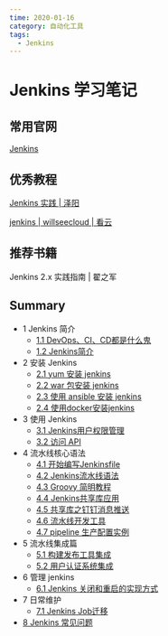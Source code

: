 ```yaml
---
time: 2020-01-16
category: 自动化工具
tags:
  - Jenkins
---
```


# Jenkins 学习笔记

## 常用官网

[Jenkins](https://www.jenkins.io/zh/)



## 优秀教程

[Jenkins 实践 | 泽阳](http://docs.idevops.site/jenkins/)

[jenkins | willseecloud | 看云](https://www.kancloud.cn/willseecloud/jenkins/1860515)



## 推荐书籍

Jenkins 2.x 实践指南 | 翟之军



## Summary

* 1 Jenkins 简介
  * [1.1 DevOps、CI、CD都是什么鬼](cicd.md)
  * [ 1.2 Jenkins简介](first)
* 2 安装 Jenkins
  * [ 2.1 yum 安装 jenkins](yum-install.md)
  * [ 2.2 war 包安装 jenkins](war-install.md)
  * [ 2.3 使用 ansible 安装 jenkins](ansible-install.md)
  * [ 2.4 使用docker安装jenkins](docker-install-jenkins.md)
* 3 使用 Jenkins
  * [ 3.1 Jenkins用户权限管理](userandpermissions.md)
  * [ 3.2 访问 API](api.md)
* 4 流水线核心语法
  * [ 4.1 开始编写Jenkinsfile](start-jenkinsfile.md)
  * [ 4.2 Jenkins流水线语法](pipelinesyntax.md)
  * [ 4.3 Groovy 简明教程](groovy-simple-tutorial.md)
  * [ 4.4 Jenkins共享库应用](jenkins-shared-library.md)
  * [ 4.5 共享库之钉钉消息推送](dingding-plugin.md)
  * [4.6 流水线开发工具](pipeline-dev-tools.md)
  * [ 4.7 pipeline 生产配置实例](pipeline-example.md)
* 5 流水线集成篇
  * [ 5.1 构建发布工具集成](build-tools.md)
  * [ 5.2 用户认证系统集成](user-auth)
* 6 管理 jenkins
  * [ 6.1 Jenkins 关闭和重启的实现方式](restart.md)
* 7 日常维护
  * [ 7.1 Jenkins Job迁移](migrate-job.md)
* [ 8 Jenkins 常见问题](qa.md)


